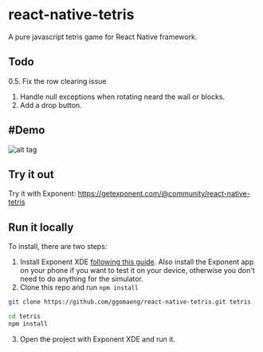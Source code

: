 # react-native-tetris
A pure javascript tetris game for React Native framework.

## Todo

0.5. Fix the row clearing issue
1. Handle null exceptions when rotating neard the wall or blocks.
2. Add a drop button.

## #Demo

![alt tag](https://raw.githubusercontent.com/ggomaeng/react-native-tetris/master/demo.gif)

## Try it out

Try it with Exponent: https://getexponent.com/@community/react-native-tetris

## Run it locally

To install, there are two steps:

1. Install Exponent XDE [following this
guide](https://docs.getexponent.com/versions/latest/introduction/installation.html).
Also install the Exponent app on your phone if you want to test it on
your device, otherwise you don't need to do anything for the simulator.
2. Clone this repo and run `npm install`
  ```bash
  git clone https://github.com/ggomaeng/react-native-tetris.git tetris

  cd tetris
  npm install
  ```
3. Open the project with Exponent XDE and run it.
